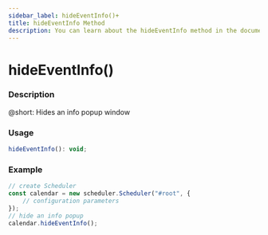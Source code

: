 ```yaml
---
sidebar_label: hideEventInfo()+
title: hideEventInfo Method
description: You can learn about the hideEventInfo method in the documentation of the DHTMLX JavaScript Scheduler library. Browse developer guides and API reference, try out code examples and live demos, and download a free 30-day evaluation version of DHTMLX Scheduler.
---
```


# hideEventInfo()

### Description

@short: Hides an info popup window

### Usage

~~~jsx {}
hideEventInfo(): void;
~~~

### Example

~~~jsx {6}
// create Scheduler
const calendar = new scheduler.Scheduler("#root", {
	// configuration parameters
});
// hide an info popup
calendar.hideEventInfo();
~~~
